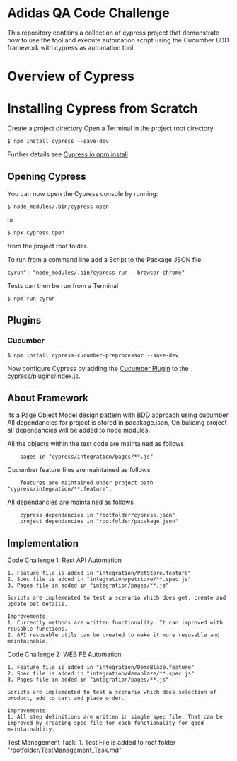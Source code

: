 # Adidas QA Code Challenge

This repository contains a collection of cypress project that demonstrate how to use the tool and execute automation script using the Cucumber BDD framework with cypress as automation tool.

# Overview of Cypress

# Installing Cypress from Scratch
Create a project directory
Open a Terminal in the project root directory

`$ npm install cypress --save-dev`

Further details see [Cypress io npm install](https://docs.cypress.io/guides/getting-started/installing-cypress.html#npm-install)

## Opening Cypress 

You can now open the Cypress console by running:

`$ node_modules/.bin/cypress open`

or

`$ npx cypress open`

from the project root folder.

To run from  a command line add a Script to the Package JSON file

`cyrun": "node_modules/.bin/cypress run --browser chrome"`

Tests can then be run from a Terminal

`$ npm run cyrun`



## Plugins

### Cucumber

`$ npm install cypress-cucumber-preprocessor --save-dev`

Now configure Cypress by adding the [Cucumber Plugin](https://github.com/TheBrainFamily/cypress-cucumber-preprocessor) 
to the cypress/plugins/index.js.
 
 
## About Framework
Its a Page Object Model design pattern with BDD approach using cucumber. All dependancies for project is stored in pacakage.json, On buliding project all dependancies will be added to node modules.

All the objects within the test code are maintained as follows.
        
        pages in "cypress/integration/pages/**.js"

 Cucumber feature files are maintained as follows
        
        features are maintained under project path  "cypress/integration/**.feature".

 All dependancies are maintained as follows 
        
        cypress dependancies in "rootfolder/cypress.json"
        project dependancies in "rootfolder/pacakage.json"
## Implementation

Code Challenge 1: Rest API Automation
    
    1. Feature file is added in "integration/PetStore.feature"
    2. Spec file is added in "integration/petstore/**.spec.js"
    3. Pages file in added in "integration/pages/**.js"

    Scripts are implemented to test a scenario which does get, create and update pet details.

    Improvements: 
    1. Currently methods are written functionality. It can improved with reusable functions.
    2. API resusable utils can be created to make it more resusable and maintainable.


Code Challenge 2: WEB FE Automation
    
    1. Feature file is added in "integration/DemoBlaze.feature"
    2. Spec file is added in "integration/demoblaze/**.spec.js"
    3. Pages file in added in "integration/pages/**.js"

    Scripts are implemented to test a scenario which does selection of product, add to cart and place order.

    Improvements: 
    1. All step definitions are written in single spec file. That can be improved by creating spec file for each functionality for good maintainablity.


Test Management Task:
    1. Test File is added to root folder "rootfolder/TestManagement_Task.md"